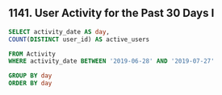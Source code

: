 ## 1141. User Activity for the Past 30 Days I
~~~SQL
SELECT activity_date AS day,
COUNT(DISTINCT user_id) AS active_users

FROM Activity
WHERE activity_date BETWEEN '2019-06-28' AND '2019-07-27'

GROUP BY day
ORDER BY day
~~~
